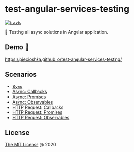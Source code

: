 # test-angular-services-testing

[![travis](https://img.shields.io/travis/piecioshka/test-angular-services-testing.svg)](https://travis-ci.org/piecioshka/test-angular-services-testing)

📒 Testing all async solutions in Angular application.

## Demo 🎉

<https://piecioshka.github.io/test-angular-services-testing/>

## Scenarios

* [Sync][1]
* [Async: Callbacks][2]
* [Async: Promises][3]
* [Async: Observables][4]
* [HTTP Request: Callbacks][5]
* [HTTP Request: Promises][6]
* [HTTP Request: Observables][7]

[1]: https://github.com/piecioshka/test-angular-services-testing/blob/master/src/app/photos.service.spec.ts#L25
[2]: https://github.com/piecioshka/test-angular-services-testing/blob/master/src/app/photos.service.spec.ts#L32
[3]: https://github.com/piecioshka/test-angular-services-testing/blob/master/src/app/photos.service.spec.ts#L41
[4]: https://github.com/piecioshka/test-angular-services-testing/blob/master/src/app/photos.service.spec.ts#L55
[5]: https://github.com/piecioshka/test-angular-services-testing/blob/master/src/app/photos.service.spec.ts#L74
[6]: https://github.com/piecioshka/test-angular-services-testing/blob/master/src/app/photos.service.spec.ts#L118
[7]: https://github.com/piecioshka/test-angular-services-testing/blob/master/src/app/photos.service.spec.ts#L138


## License

[The MIT License](http://piecioshka.mit-license.org) @ 2020
